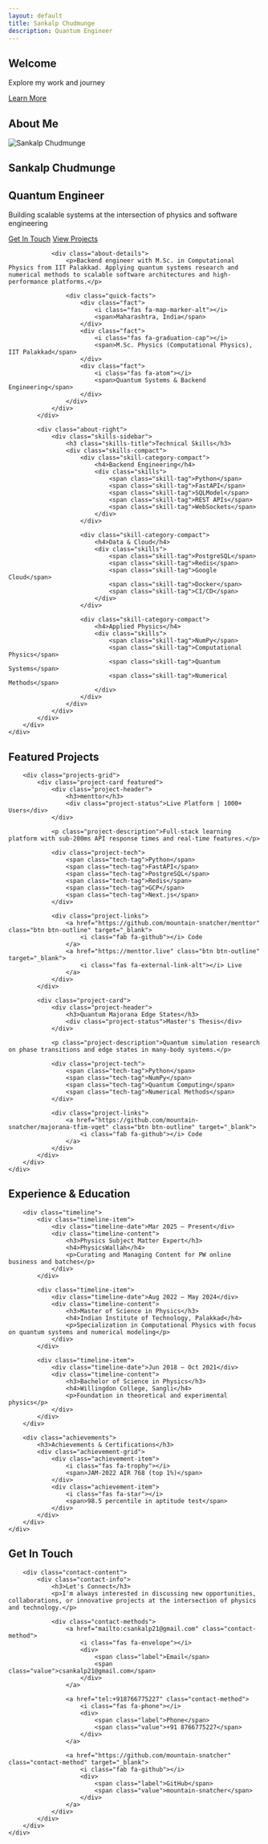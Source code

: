```yaml
---
layout: default
title: Sankalp Chudmunge
description: Quantum Engineer
---
```


<!-- Home Section -->
<section id="home" class="hero">
    <div class="container">
        <div class="hero-content">
            <div class="hero-text">
                <h1 class="hero-title">Welcome</h1>
                <p class="hero-description">Explore my work and journey</p>
                <div class="hero-buttons">
                    <a href="#about" class="btn btn-primary">Learn More</a>
                </div>
            </div>
        </div>
    </div>
</section>

<!-- About Section -->
<section id="about" class="about">
    <div class="container">
        <h2 class="section-title">About Me</h2>
        <div class="about-content">
            <div class="about-left">
                <div class="about-header">
                    <div class="profile-section">
                        <div class="profile-image">
                            <img src="coast_side.png" alt="Sankalp Chudmunge" />
                        </div>
                        <div class="profile-info">
                            <h1 class="profile-name">Sankalp Chudmunge</h1>
                            <h2 class="profile-title">Quantum Engineer</h2>
                            <p class="profile-tagline">Building scalable systems at the intersection of physics and software engineering</p>
                        </div>
                    </div>
                    <div class="hero-buttons">
                        <a href="#contact" class="btn btn-primary">Get In Touch</a>
                        <a href="#projects" class="btn btn-secondary">View Projects</a>
                    </div>
                </div>
                
                <div class="about-details">
                    <p>Backend engineer with M.Sc. in Computational Physics from IIT Palakkad. Applying quantum systems research and numerical methods to scalable software architectures and high-performance platforms.</p>
                    
                    <div class="quick-facts">
                        <div class="fact">
                            <i class="fas fa-map-marker-alt"></i>
                            <span>Maharashtra, India</span>
                        </div>
                        <div class="fact">
                            <i class="fas fa-graduation-cap"></i>
                            <span>M.Sc. Physics (Computational Physics), IIT Palakkad</span>
                        </div>
                        <div class="fact">
                            <i class="fas fa-atom"></i>
                            <span>Quantum Systems & Backend Engineering</span>
                        </div>
                    </div>
                </div>
            </div>
            
            <div class="about-right">
                <div class="skills-sidebar">
                    <h3 class="skills-title">Technical Skills</h3>
                    <div class="skills-compact">
                        <div class="skill-category-compact">
                            <h4>Backend Engineering</h4>
                            <div class="skills">
                                <span class="skill-tag">Python</span>
                                <span class="skill-tag">FastAPI</span>
                                <span class="skill-tag">SQLModel</span>
                                <span class="skill-tag">REST APIs</span>
                                <span class="skill-tag">WebSockets</span>
                            </div>
                        </div>
                        
                        <div class="skill-category-compact">
                            <h4>Data & Cloud</h4>
                            <div class="skills">
                                <span class="skill-tag">PostgreSQL</span>
                                <span class="skill-tag">Redis</span>
                                <span class="skill-tag">Google Cloud</span>
                                <span class="skill-tag">Docker</span>
                                <span class="skill-tag">CI/CD</span>
                            </div>
                        </div>
                        
                        <div class="skill-category-compact">
                            <h4>Applied Physics</h4>
                            <div class="skills">
                                <span class="skill-tag">NumPy</span>
                                <span class="skill-tag">Computational Physics</span>
                                <span class="skill-tag">Quantum Systems</span>
                                <span class="skill-tag">Numerical Methods</span>
                            </div>
                        </div>
                    </div>
                </div>
            </div>
        </div>
    </div>
</section>

<!-- Projects Section -->
<section id="projects" class="projects">
    <div class="container">
        <h2 class="section-title">Featured Projects</h2>
        
        <div class="projects-grid">
            <div class="project-card featured">
                <div class="project-header">
                    <h3>menttor</h3>
                    <div class="project-status">Live Platform | 1000+ Users</div>
                </div>
                
                <p class="project-description">Full-stack learning platform with sub-200ms API response times and real-time features.</p>
                
                <div class="project-tech">
                    <span class="tech-tag">Python</span>
                    <span class="tech-tag">FastAPI</span>
                    <span class="tech-tag">PostgreSQL</span>
                    <span class="tech-tag">Redis</span>
                    <span class="tech-tag">GCP</span>
                    <span class="tech-tag">Next.js</span>
                </div>
                
                <div class="project-links">
                    <a href="https://github.com/mountain-snatcher/menttor" class="btn btn-outline" target="_blank">
                        <i class="fab fa-github"></i> Code
                    </a>
                    <a href="https://menttor.live" class="btn btn-outline" target="_blank">
                        <i class="fas fa-external-link-alt"></i> Live
                    </a>
                </div>
            </div>
            
            <div class="project-card">
                <div class="project-header">
                    <h3>Quantum Majorana Edge States</h3>
                    <div class="project-status">Master's Thesis</div>
                </div>
                
                <p class="project-description">Quantum simulation research on phase transitions and edge states in many-body systems.</p>
                
                <div class="project-tech">
                    <span class="tech-tag">Python</span>
                    <span class="tech-tag">NumPy</span>
                    <span class="tech-tag">Quantum Computing</span>
                    <span class="tech-tag">Numerical Methods</span>
                </div>
                
                <div class="project-links">
                    <a href="https://github.com/mountain-snatcher/majorana-tfim-vqet" class="btn btn-outline" target="_blank">
                        <i class="fab fa-github"></i> Code
                    </a>
                </div>
            </div>
        </div>
    </div>
</section>

<!-- Experience Section -->
<section id="experience" class="experience">
    <div class="container">
        <h2 class="section-title">Experience & Education</h2>
        
        <div class="timeline">
            <div class="timeline-item">
                <div class="timeline-date">Mar 2025 – Present</div>
                <div class="timeline-content">
                    <h3>Physics Subject Matter Expert</h3>
                    <h4>PhysicsWallah</h4>
                    <p>Curating and Managing Content for PW online business and batches</p>
                </div>
            </div>
            
            <div class="timeline-item">
                <div class="timeline-date">Aug 2022 – May 2024</div>
                <div class="timeline-content">
                    <h3>Master of Science in Physics</h3>
                    <h4>Indian Institute of Technology, Palakkad</h4>
                    <p>Specialization in Computational Physics with focus on quantum systems and numerical modeling</p>
                </div>
            </div>
            
            <div class="timeline-item">
                <div class="timeline-date">Jun 2018 – Oct 2021</div>
                <div class="timeline-content">
                    <h3>Bachelor of Science in Physics</h3>
                    <h4>Willingdon College, Sangli</h4>
                    <p>Foundation in theoretical and experimental physics</p>
                </div>
            </div>
        </div>
        
        <div class="achievements">
            <h3>Achievements & Certifications</h3>
            <div class="achievement-grid">
                <div class="achievement-item">
                    <i class="fas fa-trophy"></i>
                    <span>JAM-2022 AIR 768 (top 1%)</span>
                </div>
                <div class="achievement-item">
                    <i class="fas fa-star"></i>
                    <span>98.5 percentile in aptitude test</span>
                </div>
            </div>
        </div>
    </div>
</section>

<!-- Contact Section -->
<section id="contact" class="contact">
    <div class="container">
        <h2 class="section-title">Get In Touch</h2>
        
        <div class="contact-content">
            <div class="contact-info">
                <h3>Let's Connect</h3>
                <p>I'm always interested in discussing new opportunities, collaborations, or innovative projects at the intersection of physics and technology.</p>
                
                <div class="contact-methods">
                    <a href="mailto:csankalp21@gmail.com" class="contact-method">
                        <i class="fas fa-envelope"></i>
                        <div>
                            <span class="label">Email</span>
                            <span class="value">csankalp21@gmail.com</span>
                        </div>
                    </a>
                    
                    <a href="tel:+918766775227" class="contact-method">
                        <i class="fas fa-phone"></i>
                        <div>
                            <span class="label">Phone</span>
                            <span class="value">+91 8766775227</span>
                        </div>
                    </a>
                    
                    <a href="https://github.com/mountain-snatcher" class="contact-method" target="_blank">
                        <i class="fab fa-github"></i>
                        <div>
                            <span class="label">GitHub</span>
                            <span class="value">mountain-snatcher</span>
                        </div>
                    </a>
                </div>
            </div>
        </div>
    </div>
</section>

